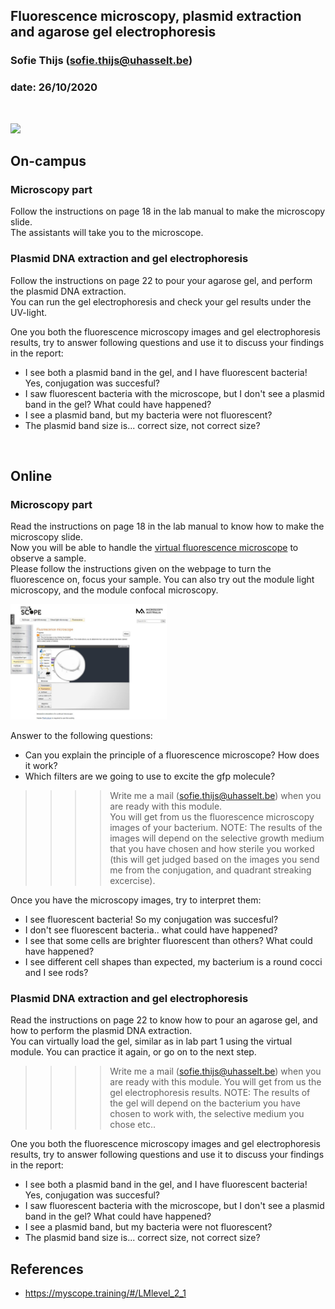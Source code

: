 ## Fluorescence microscopy, plasmid extraction and agarose gel electrophoresis
### Sofie Thijs (sofie.thijs@uhasselt.be)
### date: 26/10/2020


&nbsp;
&nbsp;


<img src="https://thumbs.gfycat.com/AppropriateConventionalIndigobunting-size_restricted.gif" width="150px">


## On-campus

### Microscopy part
Follow the instructions on page 18 in the lab manual to make the microscopy slide.  
The assistants will take you to the microscope.

### Plasmid DNA extraction and gel electrophoresis
Follow the instructions on page 22 to pour your agarose gel, and perform the plasmid DNA extraction.  
You can run the gel electrophoresis and check your gel results under the UV-light.  

One you both the fluorescence microscopy images and gel electrophoresis results, try to answer following questions and use it to discuss your findings in the report:
- I see both a plasmid band in the gel, and I have fluorescent bacteria! Yes, conjugation was succesful?  
- I saw fluorescent bacteria with the microscope, but I don't see a plasmid band in the gel? What could have happened?
- I see a plasmid band, but my bacteria were not fluorescent?  
- The plasmid band size is... correct size, not correct size?

&nbsp;
&nbsp;

## Online

### Microscopy part
Read the instructions on page 18 in the lab manual to know how to make the microscopy slide.  
Now you will be able to handle the [virtual fluorescence microscope](https://myscope.training/LM_simulator.html) to observe a sample.  
Please follow the instructions given on the webpage to turn the fluorescence on, focus your sample.  You can also try out the module light microscopy, and the module confocal microscopy. 

<img src="https://github.com/Sofie8/Practicum_conjugation_MOGEN/blob/main/Virtualmicroscope.JPG" width="250px">


Answer to the following questions:  
- Can you explain the principle of a fluorescence microscope? How does it work?
- Which filters are we going to use to excite the gfp molecule?  
>>>> Write me a mail (sofie.thijs@uhasselt.be) when you are ready with this module.  
You will get from us the fluorescence microscopy images of your bacterium. NOTE: The results of the images will depend on the selective growth medium that you have chosen and how sterile you worked (this will get judged based on the images you send me from the conjugation, and quadrant streaking excercise).  

Once you have the microscopy images, try to interpret them:  
- I see fluorescent bacteria! So my conjugation was succesful?  
- I don't see fluorescent bacteria.. what could have happened?  
- I see that some cells are brighter fluorescent than others? What could have happened?  
- I see different cell shapes than expected, my bacterium is a round cocci and I see rods?  

### Plasmid DNA extraction and gel electrophoresis
Read the instructions on page 22 to know how to pour an agarose gel, and how to perform the plasmid DNA extraction.  
You can virtually load the gel, similar as in lab part 1 using the virtual module. You can practice it again, or go on to the next step.  
>>>> Write me a mail (sofie.thijs@uhasselt.be) when you are ready with this module.
You will get from us the gel electrophoresis results. NOTE: The results of the gel will depend on the bacterium you have chosen to work with, the selective medium you chose etc..  

One you both the fluorescence microscopy images and gel electrophoresis results, try to answer following questions and use it to discuss your findings in the report:
- I see both a plasmid band in the gel, and I have fluorescent bacteria! Yes, conjugation was succesful?  
- I saw fluorescent bacteria with the microscope, but I don't see a plasmid band in the gel? What could have happened?
- I see a plasmid band, but my bacteria were not fluorescent?  
- The plasmid band size is... correct size, not correct size?

## References
- https://myscope.training/#/LMlevel_2_1

&nbsp;
&nbsp;

